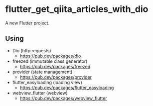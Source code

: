 # flutter_get_qiita_articles_with_dio

A new Flutter project.

## Using
- Dio (http requests)
  - https://pub.dev/packages/dio
- freezed (immutable class generator)
  - https://pub.dev/packages/freezed
- provider (state management)
  - https://pub.dev/packages/provider
- flutter_easyloading (loading view)
  - https://pub.dev/packages/flutter_easyloading
- webview_flutter (webview)
  - https://pub.dev/packages/webview_flutter

